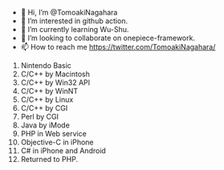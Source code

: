 - 👋 Hi, I’m @TomoakiNagahara
- 👀 I’m interested in github action.
- 🌱 I’m currently learning Wu-Shu.
- 💞️ I’m looking to collaborate on onepiece-framework.
- 📫 How to reach me https://twitter.com/TomoakiNagahara/

 1. Nintendo Basic
 2. C/C++ by Macintosh
 3. C/C++ by Win32 API
 4. C/C++ by WinNT
 5. C/C++ by Linux
 6. C/C++ by CGI
 7. Perl by CGI
 8. Java by iMode
 9. PHP in Web service
 10. Objective-C in iPhone
 11. C# in iPhone and Android
 12. Returned to PHP.

<!---
TomoakiNagahara/TomoakiNagahara is a ✨ special ✨ repository because its `README.md` (this file) appears on your GitHub profile.
You can click the Preview link to take a look at your changes.
--->
